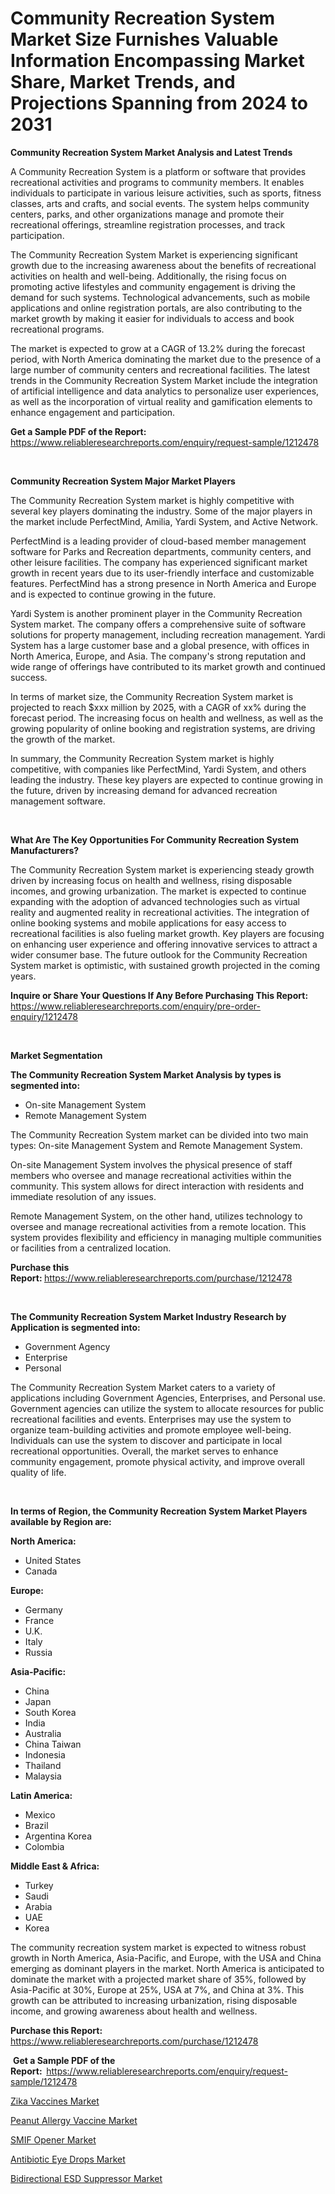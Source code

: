 <p><h1>Community Recreation System Market Size Furnishes Valuable Information Encompassing Market Share, Market Trends, and Projections Spanning from 2024 to 2031</h1></p><p><strong>Community Recreation System Market Analysis and Latest Trends</strong></p>
<p><p>A Community Recreation System is a platform or software that provides recreational activities and programs to community members. It enables individuals to participate in various leisure activities, such as sports, fitness classes, arts and crafts, and social events. The system helps community centers, parks, and other organizations manage and promote their recreational offerings, streamline registration processes, and track participation.</p><p>The Community Recreation System Market is experiencing significant growth due to the increasing awareness about the benefits of recreational activities on health and well-being. Additionally, the rising focus on promoting active lifestyles and community engagement is driving the demand for such systems. Technological advancements, such as mobile applications and online registration portals, are also contributing to the market growth by making it easier for individuals to access and book recreational programs.</p><p>The market is expected to grow at a CAGR of 13.2% during the forecast period, with North America dominating the market due to the presence of a large number of community centers and recreational facilities. The latest trends in the Community Recreation System Market include the integration of artificial intelligence and data analytics to personalize user experiences, as well as the incorporation of virtual reality and gamification elements to enhance engagement and participation.</p></p>
<p><strong>Get a Sample PDF of the Report:&nbsp;</strong> <a href="https://www.reliableresearchreports.com/enquiry/request-sample/1212478">https://www.reliableresearchreports.com/enquiry/request-sample/1212478</a></p>
<p>&nbsp;</p>
<p><strong>Community Recreation System Major Market Players</strong></p>
<p><p>The Community Recreation System market is highly competitive with several key players dominating the industry. Some of the major players in the market include PerfectMind, Amilia, Yardi System, and Active Network.</p><p>PerfectMind is a leading provider of cloud-based member management software for Parks and Recreation departments, community centers, and other leisure facilities. The company has experienced significant market growth in recent years due to its user-friendly interface and customizable features. PerfectMind has a strong presence in North America and Europe and is expected to continue growing in the future.</p><p>Yardi System is another prominent player in the Community Recreation System market. The company offers a comprehensive suite of software solutions for property management, including recreation management. Yardi System has a large customer base and a global presence, with offices in North America, Europe, and Asia. The company's strong reputation and wide range of offerings have contributed to its market growth and continued success.</p><p>In terms of market size, the Community Recreation System market is projected to reach $xxx million by 2025, with a CAGR of xx% during the forecast period. The increasing focus on health and wellness, as well as the growing popularity of online booking and registration systems, are driving the growth of the market.</p><p>In summary, the Community Recreation System market is highly competitive, with companies like PerfectMind, Yardi System, and others leading the industry. These key players are expected to continue growing in the future, driven by increasing demand for advanced recreation management software.</p></p>
<p>&nbsp;</p>
<p><strong>What Are The Key Opportunities For Community Recreation System Manufacturers?</strong></p>
<p><p>The Community Recreation System market is experiencing steady growth driven by increasing focus on health and wellness, rising disposable incomes, and growing urbanization. The market is expected to continue expanding with the adoption of advanced technologies such as virtual reality and augmented reality in recreational activities. The integration of online booking systems and mobile applications for easy access to recreational facilities is also fueling market growth. Key players are focusing on enhancing user experience and offering innovative services to attract a wider consumer base. The future outlook for the Community Recreation System market is optimistic, with sustained growth projected in the coming years.</p></p>
<p><strong>Inquire or Share Your Questions If Any Before Purchasing This Report:</strong> <a href="https://www.reliableresearchreports.com/enquiry/pre-order-enquiry/1212478">https://www.reliableresearchreports.com/enquiry/pre-order-enquiry/1212478</a></p>
<p>&nbsp;</p>
<p><strong>Market Segmentation</strong></p>
<p><strong>The Community Recreation System Market Analysis by types is segmented into:</strong></p>
<p><ul><li>On-site Management System</li><li>Remote Management System</li></ul></p>
<p><p>The Community Recreation System market can be divided into two main types: On-site Management System and Remote Management System. </p><p>On-site Management System involves the physical presence of staff members who oversee and manage recreational activities within the community. This system allows for direct interaction with residents and immediate resolution of any issues.</p><p>Remote Management System, on the other hand, utilizes technology to oversee and manage recreational activities from a remote location. This system provides flexibility and efficiency in managing multiple communities or facilities from a centralized location.</p></p>
<p><strong>Purchase this Report:&nbsp;</strong><a href="https://www.reliableresearchreports.com/purchase/1212478">https://www.reliableresearchreports.com/purchase/1212478</a></p>
<p>&nbsp;</p>
<p><strong>The Community Recreation System Market Industry Research by Application is segmented into:</strong></p>
<p><ul><li>Government Agency</li><li>Enterprise</li><li>Personal</li></ul></p>
<p><p>The Community Recreation System Market caters to a variety of applications including Government Agencies, Enterprises, and Personal use. Government agencies can utilize the system to allocate resources for public recreational facilities and events. Enterprises may use the system to organize team-building activities and promote employee well-being. Individuals can use the system to discover and participate in local recreational opportunities. Overall, the market serves to enhance community engagement, promote physical activity, and improve overall quality of life.</p></p>
<p>&nbsp;</p>
<p><strong>In terms of Region, the Community Recreation System Market Players available by Region are:</strong></p>
<p>
    <p> <strong> North America: </strong>
        <ul>
            <li>United States</li>
            <li>Canada</li>
        </ul>
        </p> 
    <p> <strong> Europe: </strong>
        <ul>
            <li>Germany</li>
            <li>France</li>
            <li>U.K.</li>
            <li>Italy</li>
            <li>Russia</li>
        </ul>
        </p> 
    <p> <strong> Asia-Pacific: </strong>
        <ul>
            <li>China</li>
            <li>Japan</li>
            <li>South Korea</li>
            <li>India</li>
            <li>Australia</li>
            <li>China Taiwan</li>
            <li>Indonesia</li>
            <li>Thailand</li>
            <li>Malaysia</li>
        </ul>
        </p> 
    <p> <strong> Latin America: </strong>
        <ul>
            <li>Mexico</li>
            <li>Brazil</li>
            <li>Argentina Korea</li>
            <li>Colombia</li>
        </ul>
        </p> 
    <p> <strong> Middle East & Africa: </strong>
        <ul>
            <li>Turkey</li>
            <li>Saudi</li>
            <li>Arabia</li>
            <li>UAE</li>
            <li>Korea</li>
        </ul>
    </p>
    </p>
<p><p>The community recreation system market is expected to witness robust growth in North America, Asia-Pacific, and Europe, with the USA and China emerging as dominant players in the market. North America is anticipated to dominate the market with a projected market share of 35%, followed by Asia-Pacific at 30%, Europe at 25%, USA at 7%, and China at 3%. This growth can be attributed to increasing urbanization, rising disposable income, and growing awareness about health and wellness.</p></p>
<p><strong>Purchase this Report: </strong><a href="https://www.reliableresearchreports.com/purchase/1212478">https://www.reliableresearchreports.com/purchase/1212478</a></p>
<p>&nbsp;<strong>Get a Sample PDF of the Report:&nbsp;&nbsp;</strong><a href="https://www.reliableresearchreports.com/enquiry/request-sample/1212478">https://www.reliableresearchreports.com/enquiry/request-sample/1212478</a></p>
<p><strong></strong></p>
<p><p><a href="https://medium.com/@tevinjewess/zika-vaccines-market-trends-forecast-and-competitive-analysis-to-2031-6f5074d031f3">Zika Vaccines Market</a></p><p><a href="https://medium.com/@tevinjewess/peanut-allergy-vaccine-market-analysis-its-cagr-market-segmentation-and-global-industry-overview-529f36ad0e6f">Peanut Allergy Vaccine Market</a></p><p><a href="https://issuu.com/reportprime-2/docs/smif-opener-market-size-2030.pptx">SMIF Opener Market</a></p><p><a href="https://github.com/globismark/Market-Research-Report-List-2/blob/main/antibiotic-eye-drops-market.md">Antibiotic Eye Drops Market</a></p><p><a href="https://issuu.com/reportprime-2/docs/bidirectional-esd-suppressor-market-size-2030.pptx">Bidirectional ESD Suppressor Market</a></p></p>